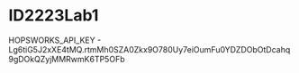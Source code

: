 # ID2223Lab1

HOPSWORKS_API_KEY - Lg6tiG5J2xXE4tMQ.rtmMh0SZA0Zkx9O780Uy7eiOumFu0YDZDObOtDcahq9gDOkQZyjMMRwmK6TP5OFb
